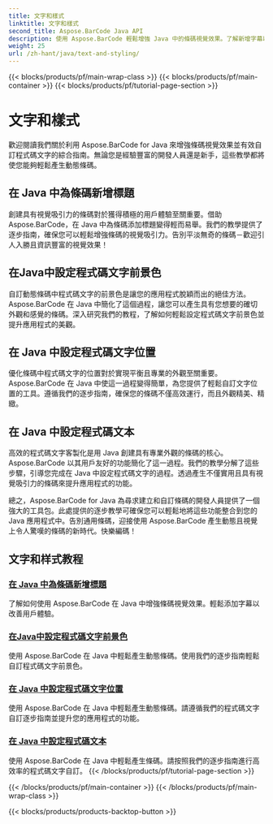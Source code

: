 ```yaml
---
title: 文字和樣式
linktitle: 文字和樣式
second_title: Aspose.BarCode Java API
description: 使用 Aspose.BarCode 輕鬆增強 Java 中的條碼視覺效果。了解新增字幕以改善使用者體驗。自訂動態條碼中的程式碼文字。
weight: 25
url: /zh-hant/java/text-and-styling/
---
```


{{< blocks/products/pf/main-wrap-class >}}
{{< blocks/products/pf/main-container >}}
{{< blocks/products/pf/tutorial-page-section >}}

# 文字和樣式


歡迎閱讀我們關於利用 Aspose.BarCode for Java 來增強條碼視覺效果並有效自訂程式碼文字的綜合指南。無論您是經驗豐富的開發人員還是新手，這些教學都將使您能夠輕鬆產生動態條碼。

## 在 Java 中為條碼新增標題

創建具有視覺吸引力的條碼對於獲得積極的用戶體驗至關重要。借助 Aspose.BarCode，在 Java 中為條碼添加標題變得輕而易舉。我們的教學提供了逐步指南，確保您可以輕鬆增強條碼的視覺吸引力。告別平淡無奇的條碼－歡迎引人入勝且資訊豐富的視覺效果！

## 在Java中設定程式碼文字前景色

自訂動態條碼中程式碼文字的前景色是讓您的應用程式脫穎而出的絕佳方法。 Aspose.BarCode 在 Java 中簡化了這個過程，讓您可以產生具有您想要的確切外觀和感覺的條碼。深入研究我們的教程，了解如何輕鬆設定程式碼文字前景色並提升應用程式的美觀。

## 在 Java 中設定程式碼文字位置

優化條碼中程式碼文字的位置對於實現平衡且專業的外觀至關重要。 Aspose.BarCode 在 Java 中使這一過程變得簡單，為您提供了輕鬆自訂文字位置的工具。遵循我們的逐步指南，確保您的條碼不僅高效運行，而且外觀精美、精緻。

## 在 Java 中設定程式碼文本

高效的程式碼文字客製化是用 Java 創建具有專業外觀的條碼的核心。 Aspose.BarCode 以其用戶友好的功能簡化了這一過程。我們的教學分解了這些步驟，引導您完成在 Java 中設定程式碼文字的過程。透過產生不僅實用且具有視覺吸引力的條碼來提升應用程式的功能。

總之，Aspose.BarCode for Java 為尋求建立和自訂條碼的開發人員提供了一個強大的工具包。此處提供的逐步教學可確保您可以輕鬆地將這些功能整合到您的 Java 應用程式中。告別通用條碼，迎接使用 Aspose.BarCode 產生動態且視覺上令人驚嘆的條碼的新時代。快樂編碼！

## 文字和样式教程
### [在 Java 中為條碼新增標題](./adding-caption-barcode/)
了解如何使用 Aspose.BarCode 在 Java 中增強條碼視覺效果。輕鬆添加字幕以改善用戶體驗。
### [在Java中設定程式碼文字前景色](./setting-code-text-foreground-color/)
使用 Aspose.BarCode 在 Java 中輕鬆產生動態條碼。使用我們的逐步指南輕鬆自訂程式碼文字前景色。
### [在 Java 中設定程式碼文字位置](./setting-code-text-location/)
使用 Aspose.BarCode 在 Java 中輕鬆產生動態條碼。請遵循我們的程式碼文字自訂逐步指南並提升您的應用程式的功能。
### [在 Java 中設定程式碼文本](./setting-code-text/)
使用 Aspose.BarCode 在 Java 中輕鬆產生條碼。請按照我們的逐步指南進行高效率的程式碼文字自訂。
{{< /blocks/products/pf/tutorial-page-section >}}

{{< /blocks/products/pf/main-container >}}
{{< /blocks/products/pf/main-wrap-class >}}

{{< blocks/products/products-backtop-button >}}
